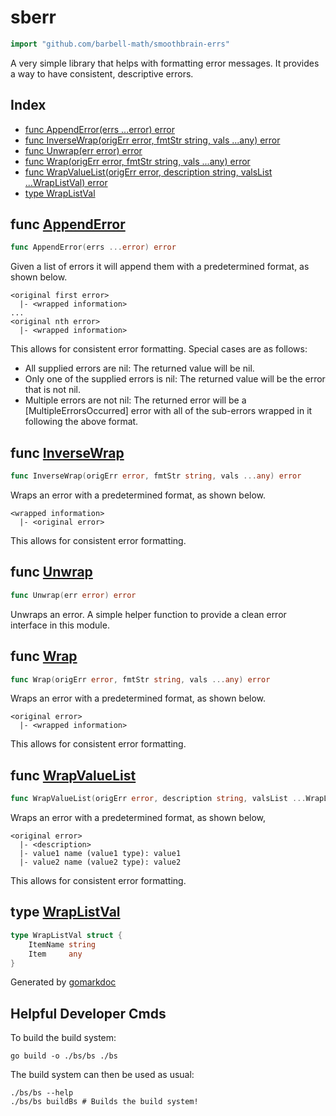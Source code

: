 <!-- gomarkdoc:embed:start -->

<!-- Code generated by gomarkdoc. DO NOT EDIT -->

# sberr

```go
import "github.com/barbell-math/smoothbrain-errs"
```

A very simple library that helps with formatting error messages. It provides a way to have consistent, descriptive errors.

## Index

- [func AppendError\(errs ...error\) error](<#AppendError>)
- [func InverseWrap\(origErr error, fmtStr string, vals ...any\) error](<#InverseWrap>)
- [func Unwrap\(err error\) error](<#Unwrap>)
- [func Wrap\(origErr error, fmtStr string, vals ...any\) error](<#Wrap>)
- [func WrapValueList\(origErr error, description string, valsList ...WrapListVal\) error](<#WrapValueList>)
- [type WrapListVal](<#WrapListVal>)


<a name="AppendError"></a>
## func [AppendError](<https://github.com/barbell-math/smoothbrain-errs/blob/main/Errs.go#L95>)

```go
func AppendError(errs ...error) error
```

Given a list of errors it will append them with a predetermined format, as shown below.

```
<original first error>
  |- <wrapped information>
...
<original nth error>
  |- <wrapped information>
```

This allows for consistent error formatting. Special cases are as follows:

- All supplied errors are nil: The returned value will be nil.
- Only one of the supplied errors is nil: The returned value will be the error that is not nil.
- Multiple errors are not nil: The returned error will be a \[MultipleErrorsOccurred\] error with all of the sub\-errors wrapped in it following the above format.

<a name="InverseWrap"></a>
## func [InverseWrap](<https://github.com/barbell-math/smoothbrain-errs/blob/main/Errs.go#L36>)

```go
func InverseWrap(origErr error, fmtStr string, vals ...any) error
```

Wraps an error with a predetermined format, as shown below.

```
<wrapped information>
  |- <original error>
```

This allows for consistent error formatting.

<a name="Unwrap"></a>
## func [Unwrap](<https://github.com/barbell-math/smoothbrain-errs/blob/main/Errs.go#L78>)

```go
func Unwrap(err error) error
```

Unwraps an error. A simple helper function to provide a clean error interface in this module.

<a name="Wrap"></a>
## func [Wrap](<https://github.com/barbell-math/smoothbrain-errs/blob/main/Errs.go#L24>)

```go
func Wrap(origErr error, fmtStr string, vals ...any) error
```

Wraps an error with a predetermined format, as shown below.

```
<original error>
  |- <wrapped information>
```

This allows for consistent error formatting.

<a name="WrapValueList"></a>
## func [WrapValueList](<https://github.com/barbell-math/smoothbrain-errs/blob/main/Errs.go#L49-L53>)

```go
func WrapValueList(origErr error, description string, valsList ...WrapListVal) error
```

Wraps an error with a predetermined format, as shown below,

```
<original error>
  |- <description>
  |- value1 name (value1 type): value1
  |- value2 name (value2 type): value2
```

This allows for consistent error formatting.

<a name="WrapListVal"></a>
## type [WrapListVal](<https://github.com/barbell-math/smoothbrain-errs/blob/main/Errs.go#L12-L15>)



```go
type WrapListVal struct {
    ItemName string
    Item     any
}
```

Generated by [gomarkdoc](<https://github.com/princjef/gomarkdoc>)


<!-- gomarkdoc:embed:end -->

## Helpful Developer Cmds

To build the build system:

```
go build -o ./bs/bs ./bs
```

The build system can then be used as usual:

```
./bs/bs --help
./bs/bs buildBs # Builds the build system!
```
